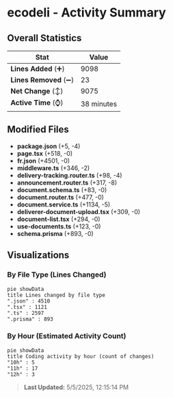 # ecodeli - Activity Summary 

## Overall Statistics

| Stat                   | Value                                                             |
| ---------------------- | ----------------------------------------------------------------- |
| **Lines Added** (➕)   | 9098                                          |
| **Lines Removed** (➖) | 23                                        |
| **Net Change** (↕)    | 9075                |
| **Active Time** (⌚)   | 38 minutes |


## Modified Files
- **package.json** (+5, -4)
- **page.tsx** (+518, -0)
- **fr.json** (+4501, -0)
- **middleware.ts** (+346, -2)
- **delivery-tracking.router.ts** (+98, -4)
- **announcement.router.ts** (+317, -8)
- **document.schema.ts** (+83, -0)
- **document.router.ts** (+477, -0)
- **document.service.ts** (+1134, -5)
- **deliverer-document-upload.tsx** (+309, -0)
- **document-list.tsx** (+294, -0)
- **use-documents.ts** (+123, -0)
- **schema.prisma** (+893, -0)

## Visualizations

### By File Type (Lines Changed)

```mermaid
pie showData
title Lines changed by file type
".json" : 4510
".tsx" : 1121
".ts" : 2597
".prisma" : 893
```

### By Hour (Estimated Activity Count)

```mermaid
pie showData
title Coding activity by hour (count of changes)
"10h" : 5
"11h" : 17
"12h" : 3
```


> **Last Updated:** 5/5/2025, 12:15:14 PM